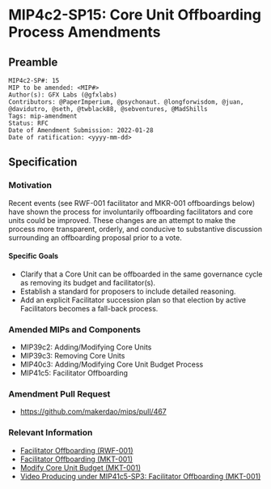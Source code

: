 # MIP4c2-SP15: Core Unit Offboarding Process Amendments

## Preamble

```
MIP4c2-SP#: 15
MIP to be amended: <MIP#>
Author(s): GFX Labs (@gfxlabs)
Contributors: @PaperImperium, @psychonaut. @longforwisdom, @juan, @davidutro, @seth, @twblack88, @sebventures, @MadShills
Tags: mip-amendment
Status: RFC
Date of Amendment Submission: 2022-01-28
Date of ratification: <yyyy-mm-dd>
```

## Specification

### Motivation

Recent events (see RWF-001 facilitator and MKR-001 offboardings below) have shown the process for involuntarily offboarding facilitators and core units could be improved. These changes are an attempt to make the process more transparent, orderly, and conducive to substantive discussion surrounding an offboarding proposal prior to a vote.

#### Specific Goals

* Clarify that a Core Unit can be offboarded in the same governance cycle as removing its budget and facilitator(s).
* Establish a standard for proposers to include detailed reasoning.
* Add an explicit Facilitator succession plan so that election by active Facilitators becomes a fall-back process.

### Amended MIPs and Components

* MIP39c2: Adding/Modifying Core Units
* MIP39c3: Removing Core Units
* MIP40c3: Adding/Modifying Core Unit Budget Process
* MIP41c5: Facilitator Offboarding

### Amendment Pull Request

* https://github.com/makerdao/mips/pull/467

### Relevant Information

* [Facilitator Offboarding (RWF-001)](https://forum.makerdao.com/t/mip41c5-sp2-facilitator-offboarding-rwf-001/11306)
* [Facilitator Offboarding (MKT-001)](https://forum.makerdao.com/t/mip41c5-sp3-facilitator-offboarding-mkt-001/12058)
* [Modify Core Unit Budget (MKT-001)](https://forum.makerdao.com/t/mip40c3-sp49-modify-core-unit-budget-mkt-001/12059/12)
* [Video Producing under MIP41c5-SP3: Facilitator Offboarding (MKT-001)](https://forum.makerdao.com/t/video-producing-under-mip41c5-sp3-facilitator-offboarding-mkt-001/12654/7)
